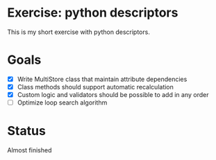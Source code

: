 # Exercise: python descriptors
This is my short exercise with python descriptors.

# Goals
* [x] Write MultiStore class that maintain attribute dependencies
* [x] Class methods should support automatic recalculation
* [x] Custom logic and validators should be possible to add in any order
* [ ] Optimize loop search algorithm

# Status
Almost finished


